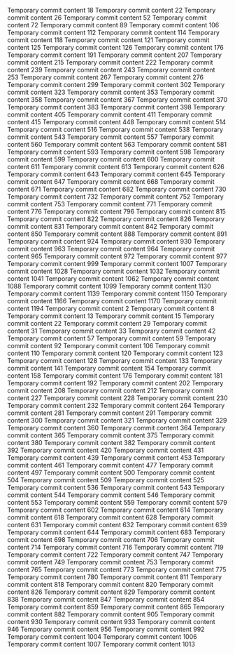 Temporary commit content 18
Temporary commit content 22
Temporary commit content 26
Temporary commit content 52
Temporary commit content 72
Temporary commit content 89
Temporary commit content 106
Temporary commit content 112
Temporary commit content 114
Temporary commit content 118
Temporary commit content 121
Temporary commit content 125
Temporary commit content 126
Temporary commit content 176
Temporary commit content 191
Temporary commit content 207
Temporary commit content 215
Temporary commit content 222
Temporary commit content 239
Temporary commit content 243
Temporary commit content 253
Temporary commit content 267
Temporary commit content 276
Temporary commit content 299
Temporary commit content 302
Temporary commit content 323
Temporary commit content 353
Temporary commit content 358
Temporary commit content 367
Temporary commit content 370
Temporary commit content 383
Temporary commit content 398
Temporary commit content 405
Temporary commit content 411
Temporary commit content 415
Temporary commit content 448
Temporary commit content 514
Temporary commit content 516
Temporary commit content 538
Temporary commit content 543
Temporary commit content 557
Temporary commit content 560
Temporary commit content 563
Temporary commit content 581
Temporary commit content 593
Temporary commit content 598
Temporary commit content 599
Temporary commit content 600
Temporary commit content 611
Temporary commit content 613
Temporary commit content 626
Temporary commit content 643
Temporary commit content 645
Temporary commit content 647
Temporary commit content 668
Temporary commit content 671
Temporary commit content 682
Temporary commit content 730
Temporary commit content 732
Temporary commit content 752
Temporary commit content 753
Temporary commit content 771
Temporary commit content 776
Temporary commit content 796
Temporary commit content 815
Temporary commit content 822
Temporary commit content 826
Temporary commit content 831
Temporary commit content 842
Temporary commit content 850
Temporary commit content 888
Temporary commit content 891
Temporary commit content 924
Temporary commit content 930
Temporary commit content 963
Temporary commit content 964
Temporary commit content 965
Temporary commit content 972
Temporary commit content 977
Temporary commit content 999
Temporary commit content 1007
Temporary commit content 1028
Temporary commit content 1032
Temporary commit content 1041
Temporary commit content 1062
Temporary commit content 1088
Temporary commit content 1099
Temporary commit content 1130
Temporary commit content 1139
Temporary commit content 1150
Temporary commit content 1166
Temporary commit content 1170
Temporary commit content 1194
Temporary commit content 2
Temporary commit content 8
Temporary commit content 13
Temporary commit content 15
Temporary commit content 22
Temporary commit content 29
Temporary commit content 31
Temporary commit content 33
Temporary commit content 42
Temporary commit content 57
Temporary commit content 59
Temporary commit content 92
Temporary commit content 106
Temporary commit content 110
Temporary commit content 120
Temporary commit content 123
Temporary commit content 128
Temporary commit content 133
Temporary commit content 141
Temporary commit content 154
Temporary commit content 158
Temporary commit content 176
Temporary commit content 181
Temporary commit content 192
Temporary commit content 202
Temporary commit content 208
Temporary commit content 212
Temporary commit content 227
Temporary commit content 228
Temporary commit content 230
Temporary commit content 232
Temporary commit content 264
Temporary commit content 281
Temporary commit content 291
Temporary commit content 300
Temporary commit content 321
Temporary commit content 329
Temporary commit content 360
Temporary commit content 364
Temporary commit content 365
Temporary commit content 375
Temporary commit content 380
Temporary commit content 382
Temporary commit content 392
Temporary commit content 420
Temporary commit content 431
Temporary commit content 439
Temporary commit content 453
Temporary commit content 461
Temporary commit content 477
Temporary commit content 497
Temporary commit content 500
Temporary commit content 504
Temporary commit content 509
Temporary commit content 525
Temporary commit content 536
Temporary commit content 543
Temporary commit content 544
Temporary commit content 546
Temporary commit content 553
Temporary commit content 559
Temporary commit content 579
Temporary commit content 602
Temporary commit content 614
Temporary commit content 618
Temporary commit content 628
Temporary commit content 631
Temporary commit content 632
Temporary commit content 639
Temporary commit content 644
Temporary commit content 683
Temporary commit content 698
Temporary commit content 706
Temporary commit content 714
Temporary commit content 716
Temporary commit content 719
Temporary commit content 722
Temporary commit content 747
Temporary commit content 749
Temporary commit content 753
Temporary commit content 765
Temporary commit content 773
Temporary commit content 775
Temporary commit content 780
Temporary commit content 811
Temporary commit content 818
Temporary commit content 820
Temporary commit content 826
Temporary commit content 829
Temporary commit content 838
Temporary commit content 847
Temporary commit content 854
Temporary commit content 859
Temporary commit content 865
Temporary commit content 882
Temporary commit content 905
Temporary commit content 930
Temporary commit content 933
Temporary commit content 946
Temporary commit content 956
Temporary commit content 992
Temporary commit content 1004
Temporary commit content 1006
Temporary commit content 1007
Temporary commit content 1013
